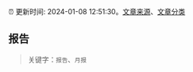 :alarm_clock: 更新时间: 2024-01-08 12:51:30。[文章来源](/README.md)、[文章分类](/TAGS.md)

## 报告


> 关键字：`报告`、`月报`



